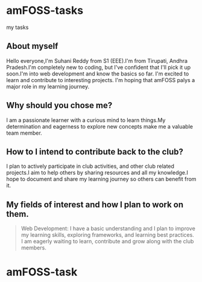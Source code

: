 # amFOSS-tasks
my tasks
## About myself
Hello everyone,I'm Suhani Reddy from S1 (EEE).I'm from Tirupati, Andhra Pradesh.I'm completely new to coding, but I've confident that I'll pick it up soon.I'm into web development and know the basics so far. I'm excited to learn and contribute to interesting projects. I'm hoping that amFOSS palys a major role in my learning journey.

## Why should you chose me?
I am a passionate learner with a curious mind to learn things.My determination and eagerness to explore new concepts make me a valuable team member.

## How to I intend to contribute back to the club?
I plan to actively participate in club activities, and other club related projects.I aim to help others by sharing resources and all my knowledge.I hope to document and share my learning journey so others can benefit from it.

## My fields of interest and how I plan to work on them.
>Web Development: I have a basic understanding and I plan to improve my learning skills, exploring frameworks, and learning best practices.
I am eagerly waiting to learn, contribute and grow along with the club members.
# amFOSS-task
